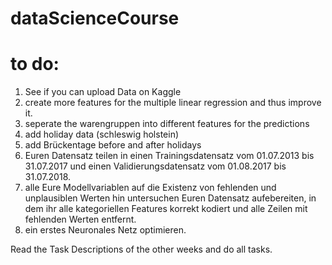 # dataScienceCourse

# to do: 

1. See if you can upload Data on Kaggle
2. create more features for the multiple linear regression and thus improve it. 
3. seperate the warengruppen into different features for the predictions
4. add holiday data (schleswig holstein)
5. add Brückentage before and after holidays
6. Euren Datensatz teilen in einen Trainingsdatensatz vom 01.07.2013 bis 31.07.2017 und einen Validierungsdatensatz vom 01.08.2017 bis 31.07.2018.
7. alle Eure Modellvariablen auf die Existenz von fehlenden und unplausiblen Werten hin untersuchen 
Euren Datensatz aufebereiten, in dem ihr alle kategoriellen Features korrekt kodiert und alle Zeilen mit fehlenden Werten entfernt.
8. ein erstes Neuronales Netz optimieren.

Read the Task Descriptions of the other weeks and do all tasks. 